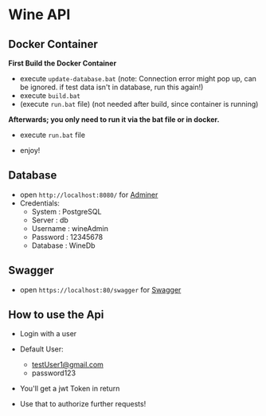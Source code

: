 # Wine API

## Docker Container

**First Build the Docker Container**
- execute `update-database.bat` (note: Connection error might pop up, can be ignored. if test data isn't in database, run this again!)
- execute `build.bat`
- (execute `run.bat` file) (not needed after build, since container is running)

**Afterwards; you only need to run it via the bat file or in docker.**

- execute `run.bat` file

- enjoy!

## Database

- open `http://localhost:8080/` for [Adminer](http://localhost:8080/) 
- Credentials:
    - System : PostgreSQL
    - Server : db
    - Username : wineAdmin
    - Password : 12345678
    - Database : WineDb

## Swagger

- open `https://localhost:80/swagger` for [Swagger](https://localhost:80/swagger)

## How to use the Api

- Login with a user
- Default User:
    - testUser1@gmail.com
    - password123

- You'll get a jwt Token in return
- Use that to authorize further requests! 